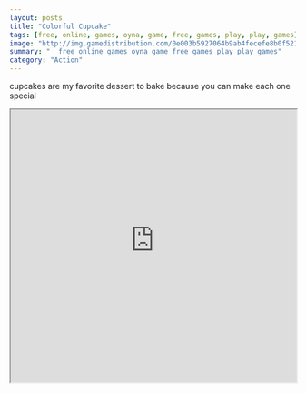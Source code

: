 ```yaml
---
layout: posts
title: "Colorful Cupcake"
tags: [free, online, games, oyna, game, free, games, play, play, games]
image: "http://img.gamedistribution.com/0e003b5927064b9ab4fecefe8b0f5215.jpg"
summary: "  free online games oyna game free games play play games"
category: "Action"
---
```


cupcakes are my favorite dessert to bake because you can make each one special

<iframe width="100%" height="480px;" src="http://flash.gamedistribution.com?game=0e003b5927064b9ab4fecefe8b0f5215"></iframe>
